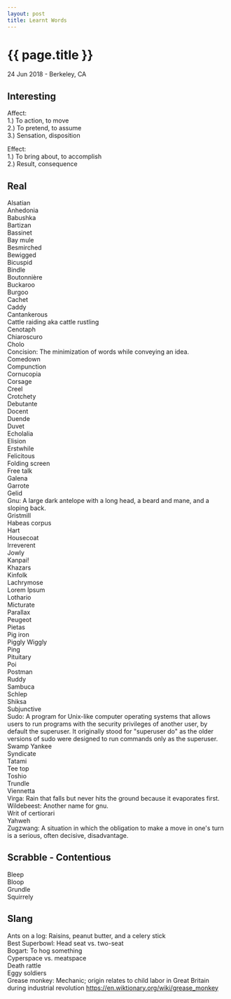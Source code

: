 ```yaml
---
layout: post
title: Learnt Words
---
```


{{ page.title }}
================

<p class="meta">24 Jun 2018 - Berkeley, CA</p>

## Interesting
Affect:  
1.) To action, to move  
2.) To pretend, to assume  
3.) Sensation, disposition

Effect:  
1.) To bring about, to accomplish  
2.) Result, consequence

## Real
Alsatian  
Anhedonia  
Babushka  
Bartizan  
Bassinet  
Bay mule  
Besmirched  
Bewigged  
Bicuspid  
Bindle  
Boutonnière  
Buckaroo  
Burgoo  
Cachet  
Caddy  
Cantankerous  
Cattle raiding aka cattle rustling  
Cenotaph  
​Chiaroscuro  
​Cholo  
Concision: The minimization of words while conveying an idea.  
Comedown  
Compunction  
Cornucopia  
Corsage  
Creel  
Crotchety  
Debutante  
Docent  
​Duende  
Duvet  
Echolalia  
Elision  
Erstwhile  
Felicitous  
Folding screen  
Free talk  
Galena  
Garrote  
Gelid  
Gnu: A large dark antelope with a long head, a beard and mane, and a sloping back.  
Gristmill  
Habeas corpus  
Hart  
Housecoat  
Irreverent  
Jowly  
Kanpai!  
Khazars  
Kinfolk  
Lachrymose  
Lorem Ipsum  
Lothario  
Micturate  
Parallax  
Peugeot  
Pietas  
Pig iron  
Piggly Wiggly  
Ping  
Pituitary  
Poi  
Postman  
Ruddy  
Sambuca  
Schlep  
Shiksa  
Subjunctive  
Sudo: A program for Unix-like computer operating systems that allows users to run programs with the security privileges of another user, by default the superuser. It originally stood for "superuser do" as the older versions of sudo were designed to run commands only as the superuser.  
Swamp Yankee  
Syndicate  
Tatami  
Tee top  
Toshio  
Trundle  
Viennetta  
Virga: Rain that falls but never hits the ground because it evaporates first.  
Wildebeest: Another name for gnu.  
Writ of certiorari  
Yahweh  
Zugzwang: A situation in which the obligation to make a move in one's turn is a serious, often decisive, disadvantage.

## Scrabble - Contentious
Bleep  
Bloop  
Grundle  
Squirrely

## Slang
Ants on a log: Raisins, peanut butter, and a celery stick  
Best Superbowl: Head seat vs. two-seat  
Bogart: To hog something  
Cyperspace vs. meatspace  
Death rattle  
Eggy soldiers  
Grease monkey: Mechanic; origin relates to child labor in Great Britain during industrial revolution <https://en.wiktionary.org/wiki/grease_monkey>